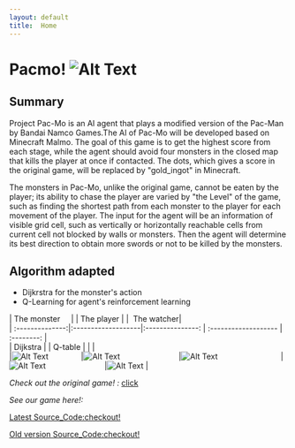 ```yaml
---
layout: default
title:  Home
---
```


Pacmo! ![Alt Text](https://github.com/qdingqim/Pac-mo/raw/master/docs/decos/timg.gif) 
=========

Summary
---------

Project Pac-Mo is an AI agent that plays a modified version of the Pac-Man by Bandai Namco Games.The AI of Pac-Mo will be developed based on Minecraft Malmo. The goal of this game is to get the highest score from each stage, while the agent should avoid four monsters in the closed map that kills the player at once if contacted. The dots, which gives a score in the original game, will be replaced by "gold_ingot" in Minecraft. 

The monsters in Pac-Mo, unlike the original game, cannot be eaten by the player; its ability to chase the player are varied by "the Level" of the game, such as finding the shortest path from each monster to the player for each movement of the player. The input for the agent will be an information of visible grid cell, such as vertically or horizontally reachable cells from current cell not blocked by walls or monsters. Then the agent will determine its best direction to obtain more swords or not to be killed by the monsters.



Algorithm adapted
---------
- Dijkrstra for the monster's action
- Q-Learning for agent's reinforcement learning

| The monster     |                    |  The player      |                        |   The watcher|    
| :--------------:|:-------------------|:---------------: | :-------------------   |  :--------:  |    
| Dijkstra        |                    |   Q-table        |                        |              |     
|![Alt Text](https://github.com/qdingqim/Pac-mo/raw/master/docs//decos/monster.png)               |![Alt Text](https://github.com/qdingqim/Pac-mo/raw/master/docs//decos/blank.jpg)                           |![Alt Text](https://github.com/qdingqim/Pac-mo/raw/master/docs/decos/player.png)                             |![Alt Text](https://github.com/qdingqim/Pac-mo/raw/master/docs//decos/blank.jpg)                           |![Alt Text](https://github.com/qdingqim/Pac-mo/raw/master/docs//decos/watcher.png)  | 

_Check out the original game! :_ [click](https://www.google.com/search?q=pac+man&rlz=1C1CHZL_zh-CNUS736US736&oq=pac+man&aqs=chrome..69i57j0l5.2287j0j9&sourceid=chrome&ie=UTF-8#clb=clb)

_See our game here!:_


[Latest Source_Code:checkout!](https://github.com/qdingqim/Pac-mo/blob/master/pacmo1_6.py)

[Old version Source_Code:checkout!](https://github.com/qdingqim/Pac-mo)
